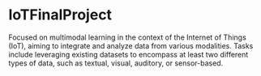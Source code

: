 # IoTFinalProject
Focused on multimodal learning in the context of the Internet of Things (IoT), aiming to integrate and analyze data from various modalities. Tasks include leveraging existing datasets to encompass at least two different types of data, such as textual, visual, auditory, or sensor-based. 
